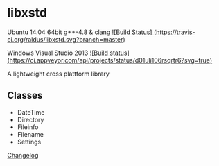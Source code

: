 # libxstd 
Ubuntu 14.04 64bit g++-4.8 & clang [![Build Status] (https://travis-ci.org/raldus/libxstd.svg?branch=master)](https://travis-ci.org/raldus/libxstd)

Windows Visual Studio 2013 [![Build status] (https://ci.appveyor.com/api/projects/status/d01uli106rsqrtr6?svg=true)](https://ci.appveyor.com/project/raldus/libxstd)

A lightweight cross plattform library


## Classes
* DateTime
* Directory
* Fileinfo
* Filename
* Settings

[Changelog](https://github.com/raldus/libxstd/blob/master/CHANGELOG.md)
